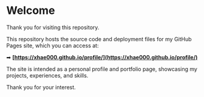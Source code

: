 # Welcome

Thank you for visiting this repository.

This repository hosts the source code and deployment files for my GitHub Pages site, which you can access at:

➡ **[https://xhae000.github.io/profile/](https://xhae000.github.io/profile/)**

The site is intended as a personal profile and portfolio page, showcasing my projects, experiences, and skills.

Thank you for your interest.
